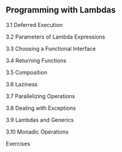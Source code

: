 ## Programming with Lambdas

3.1 Deferred Execution

3.2 Parameters of Lambda Expressions

3.3 Choosing a Functional Interface

3.4 Returning Functions

3.5 Composition

3.6 Laziness

3.7 Parallelizing Operations

3.8 Dealing with Exceptions

3.9 Lambdas and Generics

3.10 Monadic Operations

Exercises